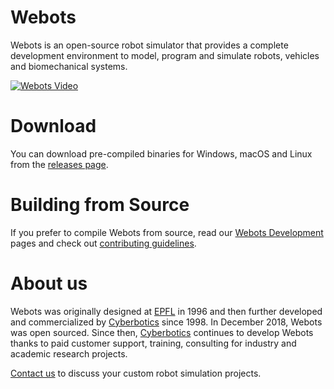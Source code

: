 # Webots

Webots is an open-source robot simulator that provides a complete development environment to model, program and simulate robots, vehicles and biomechanical systems.

[![Webots Video](https://img.youtube.com/vi/O7U3sX_ubGc/0.jpg)](https://www.youtube.com/watch?v=O7U3sX_ubGc)

# Download

You can download pre-compiled binaries for Windows, macOS and Linux from the [releases page](https://github.com/omichel/webots/releases).

# Building from Source

If you prefer to compile Webots from source, read our [Webots Development](https://github.com/omichel/webots/wiki#installation-of-the-webots-development-environment) pages and check out [contributing guidelines](CONTRIBUTING.md).

# About us

Webots was originally designed at [EPFL](https://epfl.ch) in 1996 and then further developed and commercialized by [Cyberbotics](https://cyberbotics.com) since 1998. In December 2018, Webots was open sourced. Since then, [Cyberbotics](https://cyberbotics.com) continues to develop Webots thanks to paid customer support, training, consulting for industry and academic research projects.

[Contact us](mailto:info@cyberbotics.com) to discuss your custom robot simulation projects.
